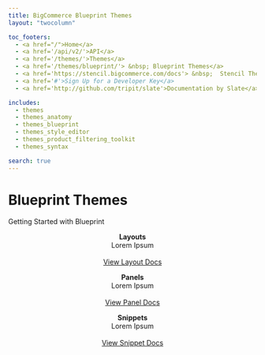 ```yaml
---
title: BigCommerce Blueprint Themes
layout: "twocolumn"

toc_footers:
  - <a href="/">Home</a>
  - <a href='/api/v2/'>API</a>
  - <a href='/themes/'>Themes</a>
  - <a href='/themes/blueprint/'> &nbsp; Blueprint Themes</a>
  - <a href='https://stencil.bigcommerce.com/docs'> &nbsp;  Stencil Themes</a>
  - <a href='#'>Sign Up for a Developer Key</a>
  - <a href='http://github.com/tripit/slate'>Documentation by Slate</a>

includes:
  - themes
  - themes_anatomy
  - themes_blueprint
  - themes_style_editor
  - themes_product_filtering_toolkit
  - themes_syntax

search: true
---
```


# Blueprint Themes

Getting Started with Blueprint

<section class=
    "block block--defaultScheme block--allViewport block--paddingTop block--twoColTextOverBg">
        <div class="block-container">
            <div class="block-container-inner">
                <div class=
                "block--twoColTextOverBg-row block--twoColTextOverBg-row--split6">
                    <div class=
                    "block--twoColTextOverBg-column block--twoColTextOverBg-column--centerImageAlign">
                        <div class="block-text block-shadow">
                          <p class="rt-scheme--lightestGrey" rel=
                          "text-align: center;" style="text-align: center;">
                          <span class="type-large"><strong class=
                          "rt-scheme-headline">Layouts</strong><br>
                          Lorem Ipsum
                          </span><span class=
                          "type-large"><br>
                          <br>
                          <a class="button button--action" href=
                          "/themes/blueprint/layouts">
                          View Layout Docs</a><br></span></p>
                        </div>
                    </div>
                    <div class=
                    "block--twoColTextOverBg-column block--twoColTextOverBg-column--centerImageAlign">
                        <div class="block-text block-shadow">
                            <p class="rt-scheme--lightestGrey" style=
                            "text-align: center;"><strong class=
                            "rt-scheme-headline">Panels</strong><span class="type-large"><br>
                            Lorem Ipsum</span><span class=
                            "type-large"><br>
                            <br>
                            <a class="button button--action" href=
                            "/themes/blueprint/panels">
                            View Panel Docs</a><br></span></p>
                        </div>
                    </div>
                </div>
            </div>
        </div>
</section>

<section class=
    "block block--defaultScheme block--allViewport block--paddingTop block--twoColTextOverBg">
        <div class="block-container">
            <div class="block-container-inner">
                <div class=
                "block--twoColTextOverBg-row block--twoColTextOverBg-row--split6">
                    <div class=
                    "block--twoColTextOverBg-column block--twoColTextOverBg-column--centerImageAlign">
                        <div class="block-text block-shadow">
                          <p class="rt-scheme--lightestGrey" rel=
                          "text-align: center;" style="text-align: center;">
                          <span class="type-large"><strong class=
                          "rt-scheme-headline">Snippets</strong><br>
                          Lorem Ipsum                          
                          </span><span class=
                          "type-large"><br>
                          <br>
                          <a class="button button--action" href=
                          "/themes/blueprint/snippets">
                          View Snippet Docs</a><br></span></p>
                        </div>
                    </div>
                </div>
              </div>
          </div>
</section>
